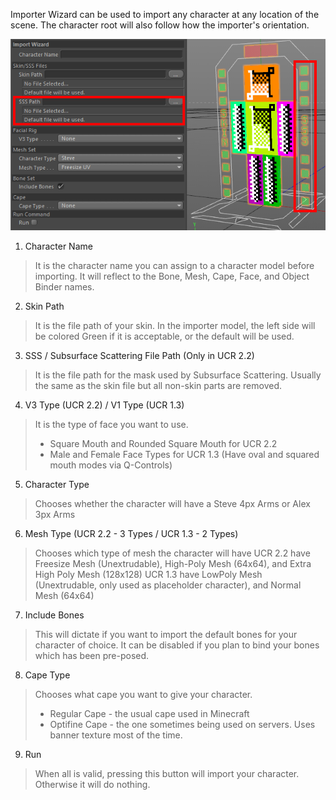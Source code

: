Importer Wizard can be used to import any character at any location of the scene. The character root will also follow how the importer's orientation.

![](../images/importer-setup/0001.png)

1. Character Name
  > It is the character name you can assign to a character model before importing. It will reflect to the Bone, Mesh, Cape, Face, and Object Binder names.

2. Skin Path
  > It is the file path of your skin. In the importer model, the left side will be colored Green if it is acceptable, or the default will be used.

3. SSS / Subsurface Scattering File Path (Only in UCR 2.2)
  > It is the file path for the mask used by Subsurface Scattering. Usually the same as the skin file but all non-skin parts are removed.
  
4. V3 Type (UCR 2.2) / V1 Type (UCR 1.3)
  > It is the type of face you want to use.
  > - Square Mouth and Rounded Square Mouth for UCR 2.2
  > - Male and Female Face Types for UCR 1.3 (Have oval and squared mouth modes via Q-Controls)
  
5. Character Type
  > Chooses whether the character will have a Steve 4px Arms or Alex 3px Arms
  
6. Mesh Type (UCR 2.2 - 3 Types / UCR 1.3 - 2 Types)
  > Chooses which type of mesh the character will have
  > UCR 2.2 have Freesize Mesh (Unextrudable), High-Poly Mesh (64x64), and Extra High Poly Mesh (128x128)
  > UCR 1.3 have LowPoly Mesh (Unextrudable, only used as placeholder character), and Normal Mesh (64x64)
  
7. Include Bones
  > This will dictate if you want to import the default bones for your character of choice. It can be disabled if you plan to bind your bones which has been pre-posed.
  
8. Cape Type
  > Chooses what cape you want to give your character.
  > - Regular Cape - the usual cape used in Minecraft
  > - Optifine Cape - the one sometimes being used on servers. Uses banner texture most of the time.

9. Run
  > When all is valid, pressing this button will import your character. Otherwise it will do nothing.
